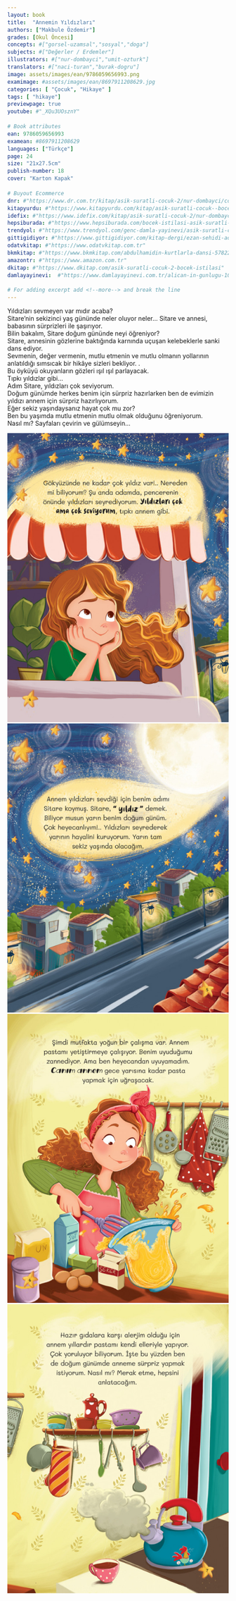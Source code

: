 ```yaml
---
layout: book
title:  "Annemin Yıldızları"
authors: ["Makbule Özdemir"]
grades: [Okul Öncesi]
concepts: #["gorsel-uzamsal","sosyal","doga"]
subjects: #["Değerler / Erdemler"]
illustrators: #["nur-dombayci","umit-ozturk"]
translators: #["naci-turan","burak-dogru"]
image: assets/images/ean/9786059656993.png
examimage: #assets/images/ean/8697911208629.jpg
categories: [ "Çocuk", "Hikaye" ]
tags: [ "hikaye"]
previewpage: true
youtube: #"_XQu3UOsznY"

# Book attributes
ean: 9786059656993
examean: #8697911208629
languages: ["Türkçe"]
page: 24
size: "21x27.5cm"
publish-number: 18
cover: "Karton Kapak"

# Buyout Ecommerce
dnr: #"https://www.dr.com.tr/kitap/asik-suratli-cocuk-2/nur-dombayci/cocuk-ve-genclik/genclik-10-yas/roman-oyku/urunno=0001812298001"
kitapyurdu: #"https://www.kitapyurdu.com/kitap/asik-suratli-cocuk--bocek-istilasi/502836.html&filter_name=As%C4%B1k+Suratl%C4%B1+%C3%87ocuk"
idefix: #"https://www.idefix.com/kitap/asik-suratli-cocuk-2/nur-dombayci/cocuk-ve-genclik/genclik-10-yas/roman-oyku/urunno=0001812298001"
hepsiburada: #"https://www.hepsiburada.com/bocek-istilasi-asik-suratli-cocuk-ve-onu-etkilemeyen-siradisi-olaylar-2-p-HBV00000OAK7R"
trendyol: #"https://www.trendyol.com/genc-damla-yayinevi/asik-suratli-cocuk-2-p-31619556"
gittigidiyor: #"https://www.gittigidiyor.com/kitap-dergi/ezan-sehidi-adnan-menderes_pdp_732728793"
odatvkitap: #"https://www.odatvkitap.com.tr"
bkmkitap: #"https://www.bkmkitap.com/abdulhamidin-kurtlarla-dansi-578226"
amazontr: #"https://www.amazon.com.tr"
dkitap: #"https://www.dkitap.com/asik-suratli-cocuk-2-bocek-istilasi"
damlayayinevi:  #"https://www.damlayayinevi.com.tr/alican-in-gunlugu-10-kitap"

# For adding excerpt add <!--more--> and break the line
---
```

Yıldızları sevmeyen var mıdır acaba?  
Sitare’nin sekizinci yaş gününde neler oluyor neler... 
Sitare ve annesi, babasının sürprizleri ile şaşırıyor.  
Bilin bakalım, Sitare doğum gününde neyi öğreniyor?  
Sitare, annesinin gözlerine baktığında karnında uçuşan kelebeklerle sanki dans ediyor.  
Sevmenin, değer vermenin, mutlu etmenin ve mutlu olmanın yollarının anlatıldığı sımsıcak bir hikâye sizleri bekliyor. .  
Bu öyküyü okuyanların gözleri ışıl ışıl parlayacak.  
Tıpkı yıldızlar gibi…  
Adım Sitare, yıldızları çok seviyorum.  
Doğum günümde herkes benim için sürpriz hazırlarken ben de evimizin yıldızı annem için sürpriz hazırlıyorum.  
Eğer sekiz yaşındaysanız hayat çok mu zor?  
Ben bu yaşımda mutlu etmenin mutlu olmak olduğunu öğreniyorum.  
Nasıl mı? Sayfaları çevirin ve gülümseyin...

<div class="container">
    <div class="row">
      <div class="col-6 col-md-3">
      <img class="zoom" src="/assets/images/books/annemin-yildizlari/annemin-yildizlari1.png" alt="">
      </div>
      <div class="col-6 col-md-3">
          <img class="zoom" src="/assets/images/books/annemin-yildizlari/annemin-yildizlari2.png" >
      </div>
      <div class="col-6 col-md-3">
          <img class="zoom" src="/assets/images/books/annemin-yildizlari/annemin-yildizlari3.png" alt="">
      </div>
      <div class="col-6 col-md-3">
          <img class="zoom" src="/assets/images/books/annemin-yildizlari/annemin-yildizlari4.png" alt="">
      </div>
    </div>
  </div>
<!--more--> 




